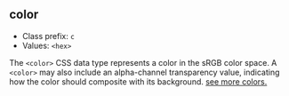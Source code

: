 ## color
- Class prefix: `c`
- Values: `<hex>`

The `<color>` CSS data type represents a color in the sRGB color space. A `<color>` may also include an alpha-channel transparency value, indicating how the color should composite with its background. 
[see more colors.](/class/values.md) 
